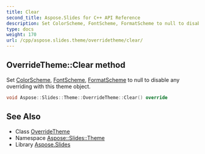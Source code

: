```yaml
---
title: Clear
second_title: Aspose.Slides for C++ API Reference
description: Set ColorScheme, FontScheme, FormatScheme to null to disable any overriding with this theme object.
type: docs
weight: 170
url: /cpp/aspose.slides.theme/overridetheme/clear/
---
```

## OverrideTheme::Clear method


Set [ColorScheme](../../colorscheme/), [FontScheme](../../fontscheme/), [FormatScheme](../../formatscheme/) to null to disable any overriding with this theme object.

```cpp
void Aspose::Slides::Theme::OverrideTheme::Clear() override
```

## See Also

* Class [OverrideTheme](../)
* Namespace [Aspose::Slides::Theme](../../)
* Library [Aspose.Slides](../../../)
